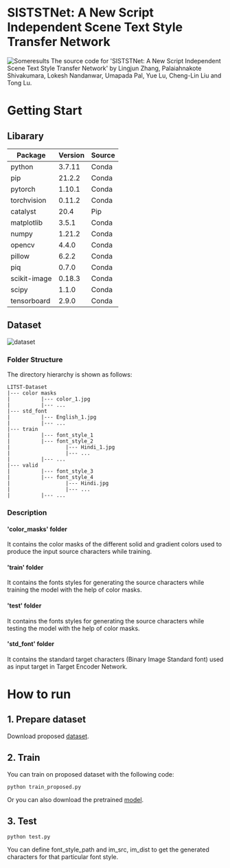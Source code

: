 # SISTSTNet: A New Script Independent Scene Text Style Transfer Network
![Someresults](DSISTSTNet/pics/someresults.png)
The source code for 'SISTSTNet: A New Script Independent Scene Text Style Transfer Network' by Lingjun Zhang, Palaiahnakote Shivakumara, Lokesh Nandanwar, Umapada Pal, Yue Lu, Cheng-Lin Liu and Tong Lu. 
# Getting Start
## Libarary
| Package |	Version | Source |
| ------- | ------- | ------ |
| python | 3.7.11 | Conda |
| pip | 21.2.2 | Conda |
| pytorch | 1.10.1 | Conda |
| torchvision | 0.11.2 | Conda |
| catalyst | 20.4 | Pip |
| matplotlib | 3.5.1 | Conda |
| numpy | 1.21.2 | Conda |
| opencv | 4.4.0 | Conda |
| pillow | 6.2.2 | Conda |
| piq | 0.7.0 | Conda |
| scikit-image | 0.18.3 | Conda |
| scipy | 1.1.0 | Conda |
| tensorboard | 2.9.0 | Conda |

## Dataset
![dataset](DSISTSTNet/pics/dataset.png)
### Folder Structure
The directory hierarchy is shown as follows: 
```
LITST-Dataset
|--- color masks
|          |--- color_1.jpg
|          |--- ...
|--- std_font
|          |--- English_1.jpg
|          |--- ...
|--- train
|          |--- font_style_1
|          |--- font_style_2
|                  |--- Hindi_1.jpg
|                  |--- ...
|          |--- ...
|--- valid
|          |--- font_style_3
|          |--- font_style_4
|                  |--- Hindi.jpg
|                  |--- ...
|          |--- ...
```
### Description
#### 'color_masks' folder 
It contains the color masks of the different solid and gradient colors used to produce the input source characters while training.
#### 'train' folder 
It contains the fonts styles for generating the source characters while training the model with the help of color masks.
#### 'test' folder 
It contains the fonts styles for generating the source characters while testing the model with the help of color masks.
#### 'std_font' folder 
It contains the standard target characters (Binary Image Standard font) used as input target in Target Encoder Network.

# How to run
## 1. Prepare dataset
Download proposed [dataset](https://drive.google.com/file/d/1K2evs9p3VLeKGWgPJkV-AahD1J5NOZLp/view?usp=sharing). 
## 2. Train
You can train on proposed dataset with the following code:
```
python train_proposed.py
```
Or you can also download the pretrained [model](https://drive.google.com/file/d/1XXwCE7tmMyELIKp4cRAo7b-DG0LN2I7z/view?usp=sharing).
## 3. Test
```
python test.py
```
You can define font_style_path and im_src, im_dist to get the generated characters for that particular font style.
